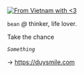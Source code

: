 [![From Vietnam with <3](https://raw.githubusercontent.com/webuild-community/badge/master/svg/love.svg)](https://webuild.community) 

`bean` *@* thinker, life lover.

Take the chance

*`Something`*

→ https://duysmile.com

